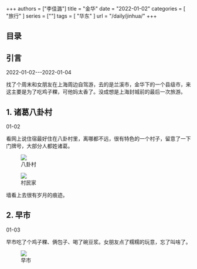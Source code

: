 +++
authors = ["李佳潞"]
title = "金华"
date = "2022-01-02"
categories = [
    "旅行"
]
series = [""]
tags = [
    "华东"
]
url = "/daily/jinhua/"
+++
<!DOCTYPE html>
<html lang="zh-CN">
<head>
    <meta charset="UTF-8">
    <meta name="viewport" content="width=device-width, initial-scale=1.0">
    <link rel="stylesheet" href="/assets/css/styles.css">
    <script src="/assets/js/toc.js"></script>    
</head>
<body>
    <article>
        <nav>
            <h2>目录</h2>
            <ul id="toc">
                <!-- 目录项会在这里动态生成 -->
            </ul>
        </nav>
        <section>
            <h2>引言</h2>
            <p>2022-01-02---2022-01-04</p>
            <p>         找了个周末和女朋友在上海周边自驾游，去的是兰溪市，金华下的一个县级市，来这主要是为了吃鸡子粿，可他妈太香了。没成想是上海封城前的最后一次旅游。</p>
        </section>
        <section>
            <h2>1. 诸葛八卦村</h2>
            <p>01-02 <i class="fas fa-sun"></i></p>
            <p>         看网上说住宿最好住在八卦村里，离哪都不远，很有特色的一个村子，留意了一下门牌号，大部分人都姓诸葛。</p>
            <div class="container">
                <div class="image">
                    <figure>
                        <a data-fancybox="gallery" href="https://cdn.heirenlop.com/daily-record/jinhua3.jpg">
    <img src="https://cdn.heirenlop.com/daily-record/jinhua3.jpg" loading="lazy">
</a>
                        <figcaption>八卦村</figcaption>
                    </figure>
                </div>
            </div>
            <div class="container">
                <div class="image">
                    <figure>
                        <a data-fancybox="gallery" href="https://cdn.heirenlop.com/daily-record/jinhua1.jpg">
    <img src="https://cdn.heirenlop.com/daily-record/jinhua1.jpg" loading="lazy">
</a>
                        <figcaption>村民家</figcaption>
                    </figure>
                </div>
                <div class="text">
                    <p>         墙看上去很有岁月的痕迹。</p>
                </div>
            </div>
        </section>
        <section>
            <h2>2. 早市</h2>
            <p>01-03 <i class="fas fa-cloud"></i></p>
            <div class="container">
                <div class="text">
                    <p>         早市吃了个鸡子粿、俩包子、喝了碗豆浆。女朋友点了糯糯的玩意，忘了叫啥了。</p>
                </div>
                <div class="image">
                    <figure>
                        <a data-fancybox="gallery" href="https://cdn.heirenlop.com/daily-record/jinhua2.jpg">
    <img src="https://cdn.heirenlop.com/daily-record/jinhua2.jpg" loading="lazy">
</a>
                        <figcaption>早市</figcaption>
                    </figure>
                </div>
            </div>
        </section>
    </article>
</body>
</html>